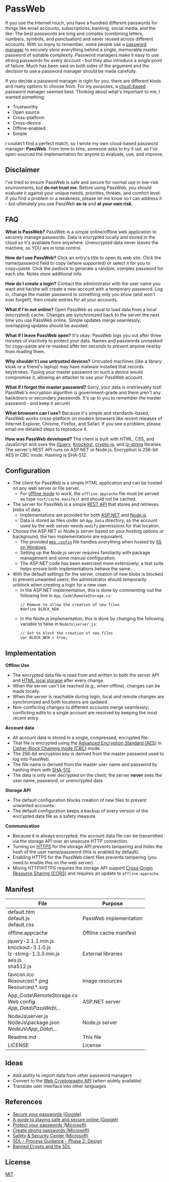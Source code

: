 # PassWeb

If you use the Internet much, you have a hundred different passwords for things like email accounts, subscriptions, banking, social media, and the like.
The best passwords are long and complex (combining letters, numbers, symbols, and punctuation) and never reused across different accounts.
With so many to remember, some people use a [password manager](http://en.wikipedia.org/wiki/Password_manager) to securely store everything behind a single, memorable master password of suitable complexity.
Password managers make it easy to use strong passwords for every account - but they also introduce a single point of failure.
Much has been said on both sides of the argument and the decision to use a password manager should be made carefully.

If you decide a password manager is right for you, there are different kinds and many options to choose from.
For my purposes, a [cloud-based](http://en.wikipedia.org/wiki/Password_manager#Advantages) password manager seemed best.
Thinking about what's important to me, I wanted something:

* Trustworthy
* Open source
* Cross-platform
* Cross-device
* Offline-enabled
* Simple

I couldn't find a perfect match, so I wrote my own cloud-based password manager: **PassWeb**.
From time to time, someone asks to try it out, so I've open-sourced the implementation for anyone to evaluate, use, and improve.


## Disclaimer

I've tried to ensure PassWeb is safe and secure for normal use in low-risk environments, but **do not trust me**.
Before using PassWeb, you should evaluate it against your unique needs, priorities, threats, and comfort level.
If you find a problem or a weakness, please let me know so I can address it - but ultimately you use PassWeb **as-is** and **at your own risk**.


## FAQ

**What is PassWeb?**
PassWeb is a simple online/offline web application to securely manage passwords. Data is encrypted locally and stored in the cloud so it's available from anywhere. Unencrypted data never leaves the machine, so YOU are in total control.

**How do I use PassWeb?**
Click an entry's title to open its web site. Click the name/password field to copy (where supported) or select it for you to copy+paste. Click the padlock to generate a random, complex password for each site. Notes store additional info.

**How do I create a login?**
Contact the administrator with the user name you want and he/she will create a new account with a temporary password. Log in, change the master password to something only you know (and won't ever forget!), then create entries for all your accounts.

**What if I'm not online?**
Open PassWeb as usual to load data from a local (encrypted) cache. Changes are synchronized back to the server the next time you use PassWeb online. Simple updates merge seamlessly; overlapping updates should be avoided.

**What if I leave PassWeb open?**
It's okay: PassWeb logs you out after three minutes of inactivity to protect your data. Names and passwords unmasked for copy+paste are re-masked after ten seconds to prevent anyone nearby from reading them.

**Why shouldn't I use untrusted devices?**
Untrusted machines (like a library kiosk or a friend's laptop) may have malware installed that records keystrokes. Typing your master password on such a device would compromise it, allowing an attacker to use your PassWeb account.

**What if I forget the master password?**
Sorry, your data is irretrievably lost! PassWeb's encryption algorithm is government-grade and there aren't any backdoors or secondary passwords. It's up to you to remember the master password - and keep it secure!

**What browsers can I use?**
Because it's simple and standards-based, PassWeb works cross-platform on modern browsers like recent releases of Internet Explorer, Chrome, Firefox, and Safari. If you see a problem, please email me detailed steps to reproduce it.

**How was PassWeb developed?**
The client is built with HTML, CSS, and JavaScript and uses the [jQuery](http://jquery.com/), [Knockout](http://knockoutjs.com/), [crypto-js](http://code.google.com/p/crypto-js/), and [lz-string](http://pieroxy.net/blog/pages/lz-string/index.html) libraries. The server's REST API runs on ASP.NET or Node.js. Encryption is 256-bit AES in CBC mode. Hashing is SHA-512.


## Configuration

* The client for PassWeb is a simple HTML application and can be hosted on any web server or file server.
  * For [offline mode](http://en.wikipedia.org/wiki/Cache_manifest_in_HTML5) to work, the `offline.appcache` file must be served as type `text/cache-manifest` and should not be cached.
* The server for PassWeb is a simple [REST API](http://en.wikipedia.org/wiki/Representational_state_transfer) that stores and retrieves blobs of data.
  * Implementations are provided for both [ASP.NET](http://www.asp.net/) and [Node.js](http://nodejs.org/).
  * Data is stored as files under an `App_Data` directory, so the account used by the web server needs `modify` permissions for that location.
* Choose the ASP.NET or Node.js server based on your hosting options or background; the two implementations are equivalent.
  * The provided [`Web.config`](Web.config) file handles everything when hosted by [IIS on Windows](http://en.wikipedia.org/wiki/Internet_Information_Services).
  * Setting up the Node.js server requires familiarity with package management and some manual configuration.
  * The ASP.NET code has been exercised more extensively; a test suite helps ensure both implementations behave the same.
* With the default settings for the server, creation of new blobs is blocked to prevent unwanted users; the administrator should temporarily unblock when creating a login for a new user.
  * In the ASP.NET implementation, this is done by commenting-out the following line in `App_Code\RemoteStorage.cs`:
    ```
    // Remove to allow the creation of new files
    #define BLOCK_NEW
    ```
  * In the Node.js implementation, this is done by changing the following variable to false in `NodeJs\server.js`:
    ```
    // Set to block the creation of new files
    var BLOCK_NEW = true;
    ```


## Implementation

**Offline Use**
* The encrypted data file is read from and written to both the server API and [HTML local storage](http://en.wikipedia.org/wiki/Web_storage) after every change.
* When the server can't be reached (e.g., when offline), changes can be made locally.
* When the server is reachable during login, local and remote changes are synchronized and both locations are updated.
* Non-conflicting changes to different accounts merge seamlessly; conflicting edits to a single account are resolved by keeping the most recent entry.

**Account data**
* All account data is stored in a single, compressed, encrypted file.
* That file is encrypted using the [Advanced Encryption Standard (AES)](http://en.wikipedia.org/wiki/Advanced_Encryption_Standard) in [Cipher-Block Chaining mode (CBC)](http://en.wikipedia.org/wiki/Block_cipher_mode_of_operation) mode.
* The 256-bit encryption key is derived from the master password used to log into PassWeb.
* The file name is derived from the master user name and password by hashing them with [SHA-512](http://en.wikipedia.org/wiki/Secure_Hash_Algorithm).
* The data is only ever decrypted on the client; the server **never** sees the user name, password, or unencrypted data

**Storage API**
* The default configuration blocks creation of new files to prevent unwanted accounts.
* The default configuration keeps a backup of every version of the encrypted data file as a safety measure.

**Communication**
* Because it is always encrypted, the account data file can be transmitted via the storage API over an unsecure HTTP connection.
* Turning on [HTTPS](http://en.wikipedia.org/wiki/Https) for the storage API prevents tampering and hides the hash of the user name/password (this is enabled by default).
* Enabling HTTPS for the PassWeb client files prevents tampering (you need to enable this on the web server).
* Mixing HTTP/HTTPS requires the storage API support [Cross-Origin Resource Sharing (CORS)](http://en.wikipedia.org/wiki/Cross-origin_resource_sharing) and requires an update to `offline.appcache`.


## Manifest

File | Purpose
-----|--------
default.htm <br/> default.js <br/> default.css | PassWeb implementation
offline.appcache | Offline cache manifest
jquery-2.1.1.min.js <br/> knockout-3.1.0.js <br/> lz-string-1.3.3.min.js <br/> aes.js <br/> sha512.js <br/> | External libraries
favicon.ico <br/> Resources\\\*.png <br/> Resources\\\*.svg <br/> | Image resources
App_Code\RemoteStorage.cs <br/> Web.config <br/> *App_Data\\PassWeb\\...* | ASP.NET server
NodeJs\\server.js <br/> NodeJs\\package.json <br/> *NodeJs\\App_Data\\...* | Node.js server
Readme.md | This file
LICENSE | License


## Ideas

* Add ability to import data from other password managers
* Convert to the [Web Cryptography API](http://www.w3.org/TR/WebCryptoAPI/) (when widely available)
* Translate user interface into other languages


## References

* [Secure your passwords (Google)](https://www.google.com/intl/en_US/goodtoknow/online-safety/passwords/)
* [A guide to staying safe and secure online (Google)](https://www.google.com/intl/en_US/goodtoknow/)
* [Protect your passwords (Microsoft)](http://www.microsoft.com/security/pc-security/protect-passwords.aspx)
* [Create strong passwords (Microsoft)](https://www.microsoft.com/security/pc-security/password-checker.aspx)
* [Safety & Security Center (Microsoft)](http://www.microsoft.com/security/default.aspx)
* [SDL - Process Guidance - Phase 2: Design](http://msdn.microsoft.com/en-us/library/windows/desktop/cc307414.aspx)
* [Banned Crypto and the SDL](http://blogs.msdn.com/b/sdl/archive/2009/07/16/banned-crypto-and-the-sdl.aspx)


## License

[MIT](LICENSE)
